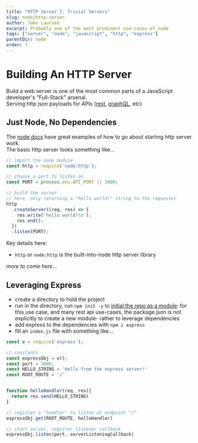 ```yaml
---
title: "HTTP Server I: Trivial Servers"
slug: node/http-server
author: Jake Laursen
excerpt: Probably one of the most prominent use-cases of node
tags: ["server", "node", "javascript", "http", "express"]
parentDir: node
order: 7
---
```


# Building An HTTP Server
Build a web server is one of the most common parts of a JavaScript developer's "Full-Stack" arsenal.  
Serving http json payloads for APIs ([rest](https://restfulapi.net/), [graphQL](https://graphql.org/), etc)

## Just Node, No Dependencies
The [node docs](https://nodejs.org/dist/latest-v18.x/docs/api/http.html) have great examples of how to go about starting http server work.  
The basic http server looks something like...
```js
// import the node module
const http = require('node:http');

// choose a port to listen on
const PORT = process.env.API_PORT || 3000;

// build the server
// here, only returning a "hello world!" string to the requester
http
  .createServer((req, res) => {
    res.write('hello world!\n');
    res.end();
  })
  .listen(PORT);
```
Key details here:
- `http` or `node:http` is the built-into-node http server library

_more to come here..._


## Leveraging Express
- create a directory to hold the project
- run in the directory, run `npm init -y` to [initial the repo as a module](https://docs.npmjs.com/cli/v8/commands/npm-init): for this use case, and many rest api use-cases, the package.json is not explicitly to create a new module- rather to leverage dependencies
- add express to the dependencies with `npm i express`
- fill an `index.js` file with something like...

```js
const e = require('express');

// constants
const expressObj = e();
const port = 3000;
const HELLO_STRING = 'Hello from the express server!'
const ROOT_ROUTE = '/'


function helloHandler(req, res){
  return res.send(HELLO_STRING)
}

// register a "handler" to listen at endpoint "/"
expressObj.get(ROOT_ROUTE, helloHandler)

// start server, register listener callback
expressObj.listen(port, serverListeningCallback)
```